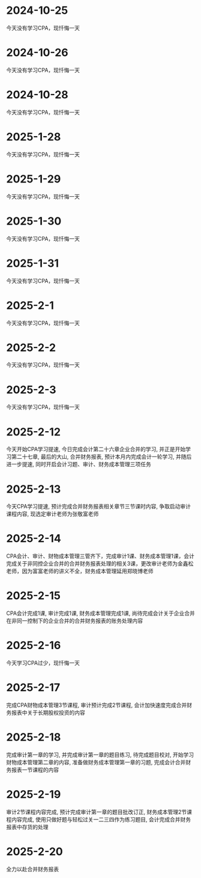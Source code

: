 # 2024-10-25
今天没有学习CPA，现忏悔一天

# 2024-10-26
今天没有学习CPA，现忏悔一天

# 2024-10-28
今天没有学习CPA，现忏悔一天

# 2025-1-28
今天没有学习CPA，现忏悔一天

# 2025-1-29
今天没有学习CPA，现忏悔一天

# 2025-1-30
今天没有学习CPA，现忏悔一天

# 2025-1-31
今天没有学习CPA，现忏悔一天

# 2025-2-1
今天没有学习CPA，现忏悔一天

# 2025-2-2
今天没有学习CPA，现忏悔一天

# 2025-2-3
今天没有学习CPA，现忏悔一天

# 2025-2-12
今天开始CPA学习提速, 今日完成会计第二十六章企业合并的学习, 并正是开始学习第二十七章, 最后的大山, 合并财务报表, 预计本月内完成会计一轮学习, 并随后进一步提速, 同时开启会计习题、审计、财务成本管理三项任务

# 2025-2-13
今天CPA学习提速, 预计完成合并财务报表相关章节三节课时内容, 争取启动审计课程内容, 现选定审计老师为张敬富老师

# 2025-2-14
CPA会计、审计、财物成本管理三管齐下，完成审计1课、财务成本管理1课，会计完成关于非同控企业合并的合并财务报表处理的相关3课，更改审计老师为金鑫松老师，因为富富老师的讲义不全，财务成本管理延用郑晓博老师

# 2025-2-15
CPA会计完成1课, 审计完成1课, 财务成本管理完成1课, 尚待完成会计关于企业合并在非同一控制下的企业合并的合并财务报表的账务处理内容

# 2025-2-16
今天学习CPA过少，现忏悔一天

# 2025-2-17
完成CPA财物成本管理3节课程, 审计预计完成2节课程, 会计加快速度完成合并财务报表中关于长期股权投资的内容

# 2025-2-18
完成审计第一章的学习, 并完成审计第一章的题目练习, 待完成题目校对, 开始学习财物成本管理第二章的内容, 准备做财务成本管理第一章的习题, 完成会计合并财务报表一节课程的内容

# 2025-2-19
审计2节课程内容完成, 预计完成审计第一章的题目批改订正, 财务成本管理2节课程内容完成, 使用只做好题与轻松过关一二三四作为练习题目, 会计完成合并财务报表中存货的处理

# 2025-2-20
全力以赴合并财务报表